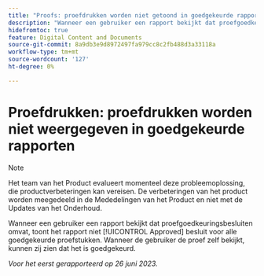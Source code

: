 ```yaml
---
title: "Proofs: proefdrukken worden niet getoond in goedgekeurde rapporten"
description: "Wanneer een gebruiker een rapport bekijkt dat proefgoedkeuringsbesluiten omvat, toont het rapport niet de Goedgekeurde beslissing voor alle goedgekeurde proefdrukken. Wanneer de gebruiker de proef zelf bekijkt, kunnen zij zien dat het is goedgekeurd."
hidefromtoc: true
feature: Digital Content and Documents
source-git-commit: 8a9db3e9d8972497fa979cc8c2fb488d3a33118a
workflow-type: tm+mt
source-wordcount: '127'
ht-degree: 0%

---
```



# Proefdrukken: proefdrukken worden niet weergegeven in goedgekeurde rapporten

>[!NOTE]
>
>Het team van het Product evalueert momenteel deze probleemoplossing, die productverbeteringen kan vereisen. De verbeteringen van het product worden meegedeeld in de Mededelingen van het Product en niet met de Updates van het Onderhoud.

Wanneer een gebruiker een rapport bekijkt dat proefgoedkeuringsbesluiten omvat, toont het rapport niet [!UICONTROL Approved] besluit voor alle goedgekeurde proefstukken. Wanneer de gebruiker de proef zelf bekijkt, kunnen zij zien dat het is goedgekeurd.

_Voor het eerst gerapporteerd op 26 juni 2023._
